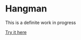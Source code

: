 # Hangman

This is a definite work in progress

[Try it here](https://marred-workable-moss.glitch.me/)
